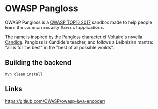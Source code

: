 # OWASP Pangloss

OWASP Pangloss is a [OWASP TOP10 2017](https://www.owasp.org/index.php/Top_10-2017_Top_10) sandbox made to help people learn the common security flaws of applications.

The name is inspired by the Pangloss character of Voltaire's novella [Candide](https://en.wikipedia.org/wiki/Candide). 
Pangloss is Candide's teacher, and follows a Leibnizian mantra: "all is for the best" in the "best of all possible worlds".

## Building the backend
`mvn clean install`

## Links
https://github.com/OWASP/owasp-java-encoder/
